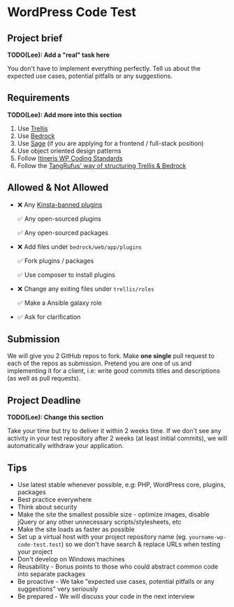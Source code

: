 # WordPress Code Test

## Project brief

**TODO(Lee): Add a "real" task here**

You don't have to implement everything perfectly. Tell us about the expected use cases, potential pitfalls or any suggestions.

## Requirements

**TODO(Lee): Add more into this section**

1. Use [Trellis](https://github.com/roots/trellis)
1. Use [Bedrock](https://github.com/roots/bedrock)
1. Use [Sage](https://github.com/roots/sage) (if you are applying for a frontend / full-stack position)
1. Use object oriented design patterns
1. Follow [Itineris WP Coding Standards](https://github.com/ItinerisLtd/itineris-wp-coding-standards)
1. Follow the [TangRufus' way of structuring Trellis & Bedrock](https://github.com/roots/trellis/issues/883#issuecomment-329052189)

## Allowed & Not Allowed

- :x: Any [Kinsta-banned plugins](https://kinsta.com/knowledgebase/banned-plugins/)

  :white_check_mark: Any open-sourced plugins

  :white_check_mark: Any open-sourced packages

- :x: Add files under `bedrock/web/app/plugins`

  :white_check_mark: Fork plugins / packages

  :white_check_mark: Use composer to install plugins

- :x: Change any exiting files under `trellis/roles`

  :white_check_mark: Make a Ansible galaxy role

- :white_check_mark: Ask for clarification

## Submission

We will give you 2 GitHub repos to fork. Make **one single** pull request to each of the repos as submission. Pretend you are one of us and implementing it for a client, i.e: write good commits titles and descriptions (as well as pull requests).

## Project Deadline

**TODO(Lee): Change this section**

Take your time but try to deliver it within 2 weeks time. If we don't see any activity in your test repository after 2 weeks (at least initial commits), we will automatically withdraw your application.

## Tips

- Use latest stable whenever possible, e.g: PHP, WordPress core, plugins, packages
- Best practice everywhere
- Think about security
- Make the site the smallest possible size - optimize images, disable jQuery or any other unnecessary scripts/stylesheets, etc
- Make the site loads as faster as possible
- Set up a virtual host with your project repository name (eg. `yourname-wp-code-test.test`) so we don't have search & replace URLs when testing your project
- Don't develop on Windows machines
- Reusability - Bonus points to those who could abstract common code into separate packages
- Be proactive - We take "expected use cases, potential pitfalls or any suggestions" very seriously
- Be prepared - We will discuss your code in the next interview
